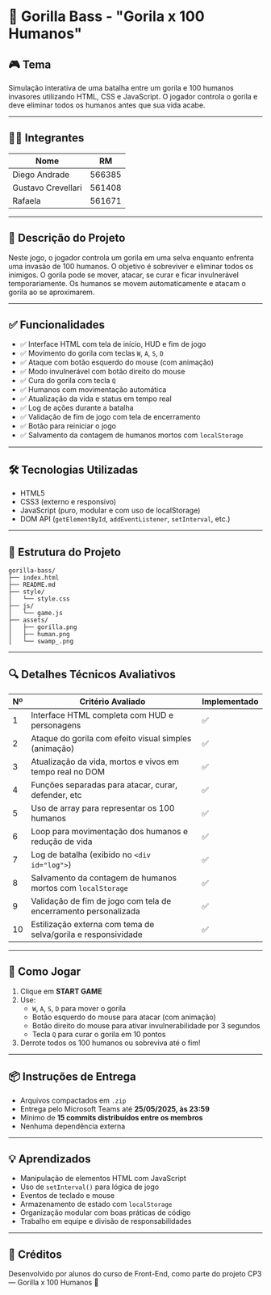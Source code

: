 
# 🦍 Gorilla Bass - "Gorila x 100 Humanos"

## 🎮 Tema
Simulação interativa de uma batalha entre um gorila e 100 humanos invasores utilizando HTML, CSS e JavaScript. O jogador controla o gorila e deve eliminar todos os humanos antes que sua vida acabe.

---

## 👨‍💻 Integrantes

| Nome               | RM       |
|--------------------|----------|
| Diego Andrade      | 566385   |
| Gustavo Crevellari | 561408   |
| Rafaela            | 561671   |

---

## 🧠 Descrição do Projeto

Neste jogo, o jogador controla um gorila em uma selva enquanto enfrenta uma invasão de 100 humanos. O objetivo é sobreviver e eliminar todos os inimigos. O gorila pode se mover, atacar, se curar e ficar invulnerável temporariamente. Os humanos se movem automaticamente e atacam o gorila ao se aproximarem.

---

## ✅ Funcionalidades

- ✅ Interface HTML com tela de início, HUD e fim de jogo
- ✅ Movimento do gorila com teclas `W`, `A`, `S`, `D`
- ✅ Ataque com botão esquerdo do mouse (com animação)
- ✅ Modo invulnerável com botão direito do mouse
- ✅ Cura do gorila com tecla `Q`
- ✅ Humanos com movimentação automática
- ✅ Atualização da vida e status em tempo real
- ✅ Log de ações durante a batalha
- ✅ Validação de fim de jogo com tela de encerramento
- ✅ Botão para reiniciar o jogo
- ✅ Salvamento da contagem de humanos mortos com `localStorage`

---

## 🛠 Tecnologias Utilizadas

- HTML5
- CSS3 (externo e responsivo)
- JavaScript (puro, modular e com uso de localStorage)
- DOM API (`getElementById`, `addEventListener`, `setInterval`, etc.)

---

## 📁 Estrutura do Projeto

```
gorilla-bass/
├── index.html
├── README.md
├── style/
│   └── style.css
├── js/
│   └── game.js
├── assets/
│   ├── gorilla.png
│   ├── human.png
│   └── swamp_.png
```

---

## 🔍 Detalhes Técnicos Avaliativos

| Nº | Critério Avaliado                                                                 | Implementado |
|----|------------------------------------------------------------------------------------|--------------|
| 1  | Interface HTML completa com HUD e personagens                                     | ✅            |
| 2  | Ataque do gorila com efeito visual simples (animação)                             | ✅            |
| 3  | Atualização da vida, mortos e vivos em tempo real no DOM                          | ✅            |
| 4  | Funções separadas para atacar, curar, defender, etc                                | ✅            |
| 5  | Uso de array para representar os 100 humanos                                       | ✅            |
| 6  | Loop para movimentação dos humanos e redução de vida                               | ✅            |
| 7  | Log de batalha (exibido no `<div id="log">`)                                       | ✅            |
| 8  | Salvamento da contagem de humanos mortos com `localStorage`                        | ✅            |
| 9  | Validação de fim de jogo com tela de encerramento personalizada                   | ✅            |
| 10 | Estilização externa com tema de selva/gorila e responsividade                     | ✅            |

---

## 🚀 Como Jogar

1. Clique em **START GAME**
2. Use:
   - `W`, `A`, `S`, `D` para mover o gorila
   - Botão esquerdo do mouse para atacar (com animação)
   - Botão direito do mouse para ativar invulnerabilidade por 3 segundos
   - Tecla `Q` para curar o gorila em 10 pontos
3. Derrote todos os 100 humanos ou sobreviva até o fim!

---

## 📦 Instruções de Entrega

- Arquivos compactados em `.zip`
- Entrega pelo Microsoft Teams até **25/05/2025, às 23:59**
- Mínimo de **15 commits distribuídos entre os membros**
- Nenhuma dependência externa

---

## 💡 Aprendizados

- Manipulação de elementos HTML com JavaScript
- Uso de `setInterval()` para lógica de jogo
- Eventos de teclado e mouse
- Armazenamento de estado com `localStorage`
- Organização modular com boas práticas de código
- Trabalho em equipe e divisão de responsabilidades

---

## 📘 Créditos

Desenvolvido por alunos do curso de Front-End, como parte do projeto CP3 — Gorilla x 100 Humanos 🦍
